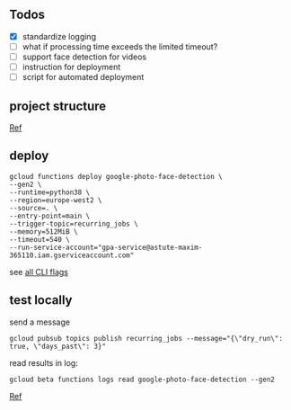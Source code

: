 ## Todos

- [X] standardize logging
- [ ] what if processing time exceeds the limited timeout?
- [ ] support face detection for videos
- [ ] instruction for deployment
- [ ] script for automated deployment

## project structure

[Ref](https://cloud.google.com/functions/docs/writing/write-event-driven-functions)

## deploy

```
gcloud functions deploy google-photo-face-detection \
--gen2 \
--runtime=python38 \
--region=europe-west2 \
--source=. \
--entry-point=main \
--trigger-topic=recurring_jobs \
--memory=512MiB \
--timeout=540 \
--run-service-account="gpa-service@astute-maxim-365110.iam.gserviceaccount.com"
```

see [all CLI flags](https://cloud.google.com/sdk/gcloud/reference/functions/deploy)


## test locally

send a message
```
gcloud pubsub topics publish recurring_jobs --message="{\"dry_run\": true, \"days_past\": 3}"
```
read results in log:
```
gcloud beta functions logs read google-photo-face-detection --gen2
```

[Ref](https://cloud.google.com/functions/docs/tutorials/pubsub#triggering_the_function)